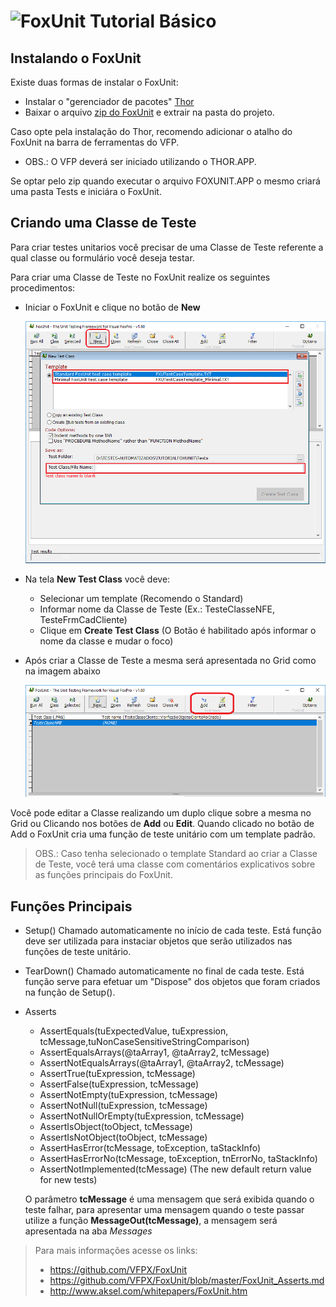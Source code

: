 # ![FoxUnit](GRAPHICS/FoxUnit.ico) Tutorial Básico

## Instalando o FoxUnit

Existe duas formas de instalar o FoxUnit:
* Instalar o "gerenciador de pacotes" [Thor](https://github.com/VFPX/Thor)
* Baixar o arquivo [zip do FoxUnit](https://github.com/VFPX/FoxUnit/blob/master/FoxUnit/FoxUnit.1.6.zip) e extrair na pasta do projeto.

Caso opte pela instalação do Thor, recomendo adicionar o atalho do FoxUnit na barra de ferramentas do VFP.
* OBS.: O VFP deverá ser iniciado utilizando o THOR.APP.

Se optar pelo zip quando executar o arquivo FOXUNIT.APP o mesmo criará uma pasta Tests e iniciára o FoxUnit.

## Criando uma Classe de Teste

Para criar testes unitarios você precisar de uma Classe de Teste referente a qual classe ou formulário você deseja testar.

Para criar uma Classe de Teste no FoxUnit realize os seguintes procedimentos:

* Iniciar o FoxUnit e clique no botão de **New**

    ![NewTestClass](GRAPHICS/NewTestClass.PNG)

* Na tela **New Test Class** você deve:
    * Selecionar um template (Recomendo o Standard)
    * Informar nome da Classe de Teste (Ex.: TesteClasseNFE, TesteFrmCadCliente)
    * Clique em **Create Test Class** (O Botão é habilitado após informar o nome da classe e mudar o foco)

* Após criar a Classe de Teste a mesma será apresentada no Grid como na imagem abaixo

    ![TestClass](GRAPHICS/TestClass.PNG)

Você pode editar a Classe realizando um duplo clique sobre a mesma no Grid ou Clicando nos botões de **Add** ou **Edit**.
Quando clicado no botão de Add o FoxUnit cria uma função de teste unitário com um template padrão.

> OBS.: Caso tenha selecionado o template Standard ao criar a Classe de Teste, você terá uma classe com comentários explicativos sobre as funções principais do FoxUnit.

## Funções Principais

* Setup()
Chamado automaticamente no início de cada teste.
Está função deve ser utilizada para instaciar objetos que serão utilizados nas funções de teste unitário.

* TearDown()
Chamado automaticamente no final de cada teste.
Está função serve para efetuar um "Dispose" dos objetos que foram criados na função de Setup().

* Asserts

    * AssertEquals(tuExpectedValue, tuExpression, tcMessage,tuNonCaseSensitiveStringComparison)
    * AssertEqualsArrays(@taArray1, @taArray2, tcMessage)
    * AssertNotEqualsArrays(@taArray1, @taArray2, tcMessage)
    * AssertTrue(tuExpression, tcMessage)
    * AssertFalse(tuExpression, tcMessage)
    * AssertNotEmpty(tuExpression, tcMessage)
    * AssertNotNull(tuExpression, tcMessage)
    * AssertNotNullOrEmpty(tuExpression, tcMessage)
    * AssertIsObject(toObject, tcMessage)
    * AssertIsNotObject(toObject, tcMessage)
    * AssertHasError(tcMessage, toException, taStackInfo)
    * AssertHasErrorNo(tcMessage, toException, tnErrorNo, taStackInfo)
    * AssertNotImplemented(tcMessage)  (The new default return value for new tests)

    O parâmetro **tcMessage** é uma mensagem que será exibida quando o teste falhar, para apresentar uma mensagem quando o teste passar utilize a função **MessageOut(tcMessage)**, a mensagem será apresentada na aba *Messages*

> Para mais informações acesse os links:
>   * https://github.com/VFPX/FoxUnit
>   * https://github.com/VFPX/FoxUnit/blob/master/FoxUnit_Asserts.md
>   * http://www.aksel.com/whitepapers/FoxUnit.htm
        
